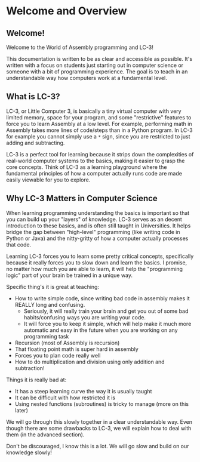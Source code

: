 
# Welcome and Overview

## Welcome!
Welcome to the World of Assembly programming and LC-3!

This documentation is written to be as clear and accessible as possible. It's written with a focus on students just starting out in computer science or someone with a bit of programming experience. The goal is to teach in an understandable way how computers work at a fundamental level.

## What is LC-3?

LC-3, or Little Computer 3, is basically a tiny virtual computer with very limited memory, space for your program, and some "restrictive" features to force you to learn Assembly at a low level. For example, performing math in Assembly takes more lines of code/steps than in a Python program. In LC-3 for example you cannot simply use a `*` sign, since you are restricted to just adding and subtracting.

LC-3 is a perfect tool for learning because it strips down the complexities of real-world computer systems to the basics, making it easier to grasp the core concepts. Think of LC-3 as a learning playground where the fundamental principles of how a computer actually runs code are made easily viewable for you to explore.

## Why LC-3 Matters in Computer Science

When learning programming understanding the basics is important so that you can build up your "layers" of knowledge. LC-3 serves as an decent introduction to these basics, and is often still taught in Universities. It helps bridge the gap between "high-level" programming (like writing code in Python or Java) and the nitty-gritty of how a computer actually processes that code. 

Learning LC-3 forces you to learn some pretty critical concepts, specifically because it really forces you to slow down and learn the basics. I promise, no matter how much you are able to learn, it will help the "programming logic" part of your brain be trained in a unique way.

Specific thing's it is great at teaching:
- How to write simple code, since writing bad code in assembly makes it REALLY long and confusing.
    * Seriously, it will really train your brain and get you out of some bad habits/confusing ways you are writing your code. 
    * It will force you to keep it simple, which will help make it much more automatic and easy in the future when you are working on any programming task
- Recursion (most of Assembly is recursion)
- That floating point math is super hard in assembly
- Forces you to plan code really well
- How to do multiplication and division using only addition and subtraction!

Things it is really bad at:
- It has a steep learning curve the way it is usually taught
- It can be difficult with how restricted it is
- Using nested functions (subroutines) is tricky to manage (more on this later)

We will go through this slowly together in a clear understandable way. Even though there are some drawbacks to LC-3, we will explain how to deal with them (in the advanced section).

Don't be discouraged, I know this is a lot. We will go slow and build on our knowledge slowly!
